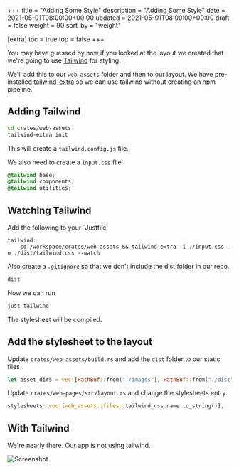 +++
title = "Adding Some Style"
description = "Adding Some Style"
date = 2021-05-01T08:00:00+00:00
updated = 2021-05-01T08:00:00+00:00
draft = false
weight = 90
sort_by = "weight"


[extra]
toc = true
top = false
+++

You may have guessed by now if you looked at the layout we created that we're going to use [Tailwind](https://tailwindcss.com/) for styling.

We'll add this to our `web-assets` folder and then to our layout. We have pre-installed [tailwind-extra](https://github.com/dobicinaitis/tailwind-cli-extra) so we can use tailwind without creating an npm pipeline.

## Adding Tailwind

```sh
cd crates/web-assets
tailwind-extra init
```
This will create a `tailwind.config.js` file.

We also need to create a `input.css` file.


```css
@tailwind base;
@tailwind components;
@tailwind utilities;
```

## Watching Tailwind

Add the following to your ´Justfile´

```justfile
tailwind:
    cd /workspace/crates/web-assets && tailwind-extra -i ./input.css -o ./dist/tailwind.css --watch
```

Also create a `.gitignore` so that we don't include the dist folder in our repo.

```sh
dist
```

Now we can run 

```sh
just tailwind
```

The stylesheet will be compiled.

## Add the stylesheet to the layout

Update `crates/web-assets/build.rs` and add the `dist` folder to our static files.


```rust
let asset_dirs = vec![PathBuf::from("./images"), PathBuf::from("./dist")];
```

Update `crates/web-pages/src/layout.rs` and change the stylesheets entry.

```rust
stylesheets: vec![web_assets::files::tailwind_css.name.to_string()],
```

## With Tailwind

We're nearly there. Our app is not using tailwind.

![Screenshot](../screenshot-with-tailwind.png)